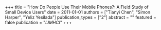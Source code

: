 +++
title = "How Do People Use Their Mobile Phones?: A Field Study of Small Device Users"
date = 2011-01-01
authors = ["Tianyi Chen", "Simon Harper", "Yeliz Yesilada"]
publication_types = ["2"]
abstract = ""
featured = false
publication = "*IJMHCI*"
+++

